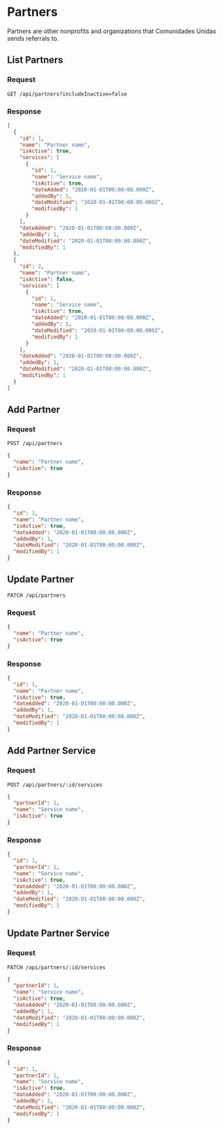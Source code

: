 # Partners

Partners are other nonprofits and organizations that Comunidades Unidas sends referrals to.

## List Partners

### Request

```
GET /api/partners?includeInactive=false
```

### Response

```json
[
  {
    "id": 1,
    "name": "Partner name",
    "isActive": true,
    "services": [
      {
        "id": 1,
        "name": "Service name",
        "isActive": true,
        "dateAdded": "2020-01-01T00:00:00.000Z",
        "addedBy": 1,
        "dateModified": "2020-01-01T00:00:00.000Z",
        "modifiedBy": 1
      }
    ],
    "dateAdded": "2020-01-01T00:00:00.000Z",
    "addedBy": 1,
    "dateModified": "2020-01-01T00:00:00.000Z",
    "modifiedBy": 1
  },
  {
    "id": 2,
    "name": "Partner name",
    "isActive": false,
    "services": [
      {
        "id": 1,
        "name": "Service name",
        "isActive": true,
        "dateAdded": "2020-01-01T00:00:00.000Z",
        "addedBy": 1,
        "dateModified": "2020-01-01T00:00:00.000Z",
        "modifiedBy": 1
      }
    ],
    "dateAdded": "2020-01-01T00:00:00.000Z",
    "addedBy": 1,
    "dateModified": "2020-01-01T00:00:00.000Z",
    "modifiedBy": 1
  }
]
```

## Add Partner

### Request

```
POST /api/partners
```

```json
{
  "name": "Partner name",
  "isActive": true
}
```

### Response

```json
{
  "id": 1,
  "name": "Partner name",
  "isActive": true,
  "dateAdded": "2020-01-01T00:00:00.000Z",
  "addedBy": 1,
  "dateModified": "2020-01-01T00:00:00.000Z",
  "modifiedBy": 1
}
```

## Update Partner

```
PATCH /api/partners
```

### Request

```json
{
  "name": "Partner name",
  "isActive": true
}
```

### Response

```json
{
  "id": 1,
  "name": "Partner name",
  "isActive": true,
  "dateAdded": "2020-01-01T00:00:00.000Z",
  "addedBy": 1,
  "dateModified": "2020-01-01T00:00:00.000Z",
  "modifiedBy": 1
}
```

## Add Partner Service

### Request

```
POST /api/partners/:id/services
```

```json
{
  "partnerId": 1,
  "name": "Service name",
  "isActive": true
}
```

### Response

```json
{
  "id": 1,
  "partnerId": 1,
  "name": "Service name",
  "isActive": true,
  "dateAdded": "2020-01-01T00:00:00.000Z",
  "addedBy": 1,
  "dateModified": "2020-01-01T00:00:00.000Z",
  "modifiedBy": 1
}
```

## Update Partner Service

### Request

```
PATCH /api/partners/:id/services
```

```json
{
  "partnerId": 1,
  "name": "Service name",
  "isActive": true,
  "dateAdded": "2020-01-01T00:00:00.000Z",
  "addedBy": 1,
  "dateModified": "2020-01-01T00:00:00.000Z",
  "modifiedBy": 1
}
```

### Response

```json
{
  "id": 1,
  "partnerId": 1,
  "name": "Service name",
  "isActive": true,
  "dateAdded": "2020-01-01T00:00:00.000Z",
  "addedBy": 1,
  "dateModified": "2020-01-01T00:00:00.000Z",
  "modifiedBy": 1
}
```
